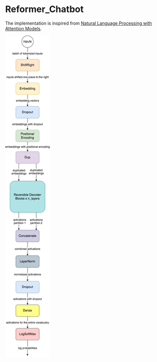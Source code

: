 # Reformer_Chatbot

The implementation is inspired from [Natural Language Processing with Attention Models](https://www.coursera.org/learn/attention-models-in-nlp).

![alt text](https://github.com/meherabhi/Chatbot/blob/main/Chatbot/Reformer.jpg)
